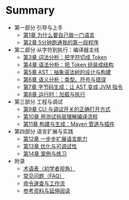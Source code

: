 # Summary

- 第一部分 引导与上手
    - [第1章 为什么要自己做一门语言](part-1-intro/01-why-language.md)
    - [第2章 5分钟跑通我的第一段程序](part-1-intro/02-quickstart.md)
- 第二部分 从字符到执行：编译器主线
    - [第3章 词法分析：把字符切成 Token](part-2-pipeline/03-lexing.md)
    - [第4章 语法分析：把 Token 组装成结构](part-2-pipeline/04-parsing.md)
    - [第5章 AST：抽象语法树的设计与构建](part-2-pipeline/05-ast.md)
    - [第6章 语义分析：类型、符号与错误](part-2-pipeline/06-semantics.md)
    - [第7章 字节码生成：让 AST 变成 JVM 指令](part-2-pipeline/07-codegen.md)
    - [第8章 运行时：加载与执行](part-2-pipeline/08-runtime.md)
- 第三部分 工程与调试
    - [第9章 CLI 与调试开关的正确打开方式](part-3-engineering/09-cli-and-debug.md)
    - [第10章 用测试拆层理解编译流程](part-3-engineering/10-testing.md)
    - [第11章 构建与生成：Maven 管道与插件](part-3-engineering/11-build.md)
- 第四部分 语言扩展与实践
    - [第12章 一步步扩展语言能力](part-4-extensions/12-extensions.md)
    - [第13章 优化与可调试性](part-4-extensions/13-optimizations.md)
    - [第14章 案例与练习](part-4-extensions/14-cases.md)
- 附录
    - [术语表（初学者视角）](appendix/glossary.md)
    - [常见问题（FAQ）](appendix/faq.md)
    - [命令速查与工作流](appendix/cheatsheet.md)
    - [参考资料与延伸阅读](appendix/references.md) 